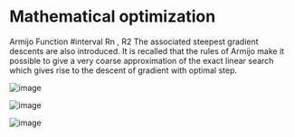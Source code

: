 # Mathematical optimization
Armijo Function #interval Rn , R2
The associated steepest gradient descents are also introduced. It is recalled that the rules of Armijo make it possible to give a very coarse approximation of the exact linear search which gives rise to the descent of gradient with optimal step.

![image](https://user-images.githubusercontent.com/62077915/187571392-02ffefa7-b178-4309-b92b-343bd5ad37f6.png)






![image](https://user-images.githubusercontent.com/62077915/187571437-3d6e25fb-0ccf-47c8-8813-545c1c81368a.png)









![image](https://user-images.githubusercontent.com/62077915/187571477-71e4cc55-ca15-4120-95c4-bf473f58bbea.png)
